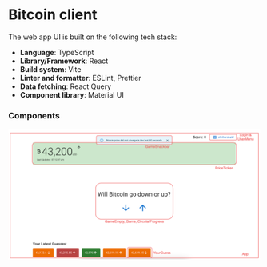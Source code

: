 # Bitcoin client

The web app UI is built on the following tech stack:

-   **Language**: TypeScript
-   **Library/Framework**: React
-   **Build system**: Vite
-   **Linter and formatter**: ESLint, Prettier
-   **Data fetching**: React Query
-   **Component library**: Material UI

### Components

![components](./Bitcoin%20client%20design.png)
